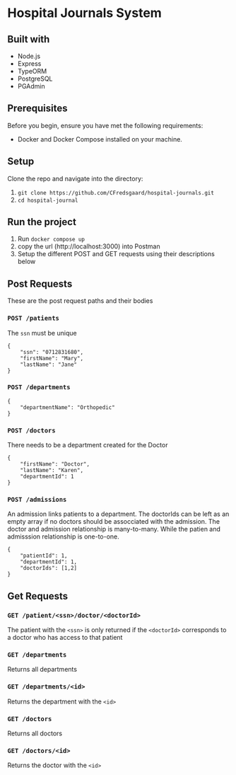 # Hospital Journals System

## Built with 
- Node.js
- Express
- TypeORM
- PostgreSQL
- PGAdmin


## Prerequisites
Before you begin, ensure you have met the following requirements:
- Docker and Docker Compose installed on your machine.


## Setup
Clone the repo and navigate into the directory:

1. `git clone https://github.com/CFredsgaard/hospital-journals.git`
2. `cd hospital-journal`


## Run the project

1. Run `docker compose up`
2. copy the url (http://localhost:3000) into Postman
3. Setup the different POST and GET requests using their descriptions below


## Post Requests
These are the post request paths and their bodies

### `POST /patients`
The `ssn` must be unique

```
{
    "ssn": "0712831680",
    "firstName": "Mary",
    "lastName": "Jane"
}
```

### `POST /departments`
```
{
    "departmentName": "Orthopedic"
}
```

### `POST /doctors`
There needs to be a department created for the Doctor
```
{
    "firstName": "Doctor",
    "lastName": "Karen",
    "departmentId": 1
}
```

### `POST /admissions`
An admission links patients to a department. The doctorIds can be left as an empty array if no doctors should be assocciated with the admission. 
The doctor and admission relationship is many-to-many. While the patien and admisssion relationship is one-to-one.
```
{
    "patientId": 1,
    "departmentId": 1,
    "doctorIds": [1,2]
}
```



## Get Requests

### `GET /patient/<ssn>/doctor/<doctorId>` 
The patient with the `<ssn>` is only returned if the `<doctorId>` corresponds to a doctor who has access to that patient

### `GET /departments`
Returns all departments

### `GET /departments/<id>`
Returns the department with the `<id>`

### `GET /doctors`
Returns all doctors

### `GET /doctors/<id>`
Returns the doctor with the `<id>`
